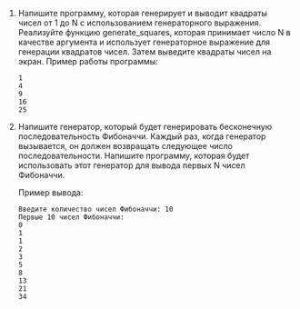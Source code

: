 1. Напишите программу, которая генерирует и выводит квадраты чисел от 1 до N с использованием генераторного выражения. Реализуйте функцию generate_squares, которая принимает число N в качестве аргумента и использует генераторное выражение для генерации квадратов чисел. Затем выведите квадраты чисел на экран.
    Пример работы программы:

    ```console
    1
    4
    9
    16
    25
    ```

2. Напишите генератор, который будет генерировать бесконечную последовательность Фибоначчи. Каждый раз, когда генератор вызывается, он должен возвращать следующее число последовательности. Напишите программу, которая будет использовать этот генератор для вывода первых N чисел Фибоначчи.

    Пример вывода:

    ```console
    Введите количество чисел Фибоначчи: 10
    Первые 10 чисел Фибоначчи:
    0
    1
    1
    2
    3
    5
    8
    13
    21
    34
   ```